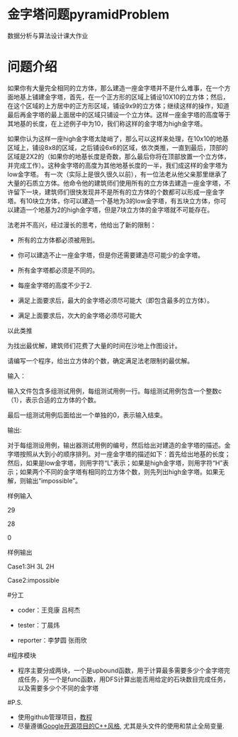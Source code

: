 # 金字塔问题pyramidProblem
数据分析与算法设计课大作业
# 问题介绍
如果你有大量完全相同的立方体，那么建造一座金字塔并不是什么难事，在一个方面地基上铺建金字塔，首先，在一个正方形的区域上铺设10X10的立方体；然后，在这个区域的上方居中的正方形区域，铺设9x9的立方体；继续这样的操作，知道最后再金字塔的最上面居中的区域只铺设一个立方体。这样一座金字塔的高度等于其地基的长度，在上述例子中为10，我们称这样的金字塔为high金字塔。

如果你认为这样一座high金字塔太陡峭了，那么可以这样来处理，在10x10的地基区域上，铺设8x8的区域，之后铺设6x6的区域，依次类推，一直到最后，顶部的区域是2X2的（如果你的地基长度是奇数，那么最后你将在顶部放置一个立方体，并完成工作）。这种金字塔的高度为其他地基长度的一半，我们成这样的金字塔为low金字塔。
有一次（实际上是很久很久以前），有一位法老从他父亲那里继承了大量的石质立方体。他命令他的建筑师们使用所有的立方体去建造一座金字塔，不许留下一块，建筑师们很快发现并不是所有的立方体的个数都可以形成一座金字塔。有10块立方体，你可以建造一个基地为3的low金字塔，有五块立方体，你可以建造一个地基为2的high金字塔，但是7块立方体的金字塔就不可能存在。

法老并不高兴，经过漫长的思考，他给出了新的限制：

- 所有的立方体都必须被用到。

- 你可以建造不止一座金字塔，但是你还需要建造尽可能少的金字塔。

- 所有金字塔都必须是不同的。

- 每座金字塔的高度不少于2.

- 满足上面要求后，最大的金字塔必须尽可能大（即包含最多的立方体）。

- 满足上面要求后，次大的金字塔必须尽可能大

以此类推

为找出最优解，建筑师们花费了大量的时间在沙地上作图设计。

请编写一个程序，给出立方体的个数，确定满足法老限制的最优解。

输入：

输入文件包含多组测试用例，每组测试用例一行。每组测试用例包含一个整数c（1），表示合适的立方体的个数。

最后一组测试用例后面给出一个单独的0，表示输入结束。

输出:

对于每组测设用例，输出器测试用例的编号，然后给出对建造的金字塔的描述。金字塔按照从大到小的顺序排列。对一座金字塔的描述如下：首先给出地基的长度；然后，如果是low金字塔，则用字符“L”表示；如果是high金字塔，则用字符“H”表示；如果两个不同的金字塔有相同的立方体个数，则先列出high金字塔。如果无解，则输出“impossible”。

样例输入               

29

28

0

样例输出

Case1:3H 3L 2H

Case2:impossible

#分工

- coder：王竞康 吕柯杰 

- tester：丁晨炜 

- reporter：李梦圆 张雨欣

#程序模块


- 程序主要分成两块，一个是upbound函数，用于计算最多需要多少个金字塔完成任务，另一个是func函数，用DFS计算出能否用给定的石块数目完成任务，以及需要多少个不同的金字塔

#P.S.
- 使用github管理项目，[教程](http://www.liaoxuefeng.com/wiki/0013739516305929606dd18361248578c67b8067c8c017b000)
- 尽量遵循[Google开源项目的C++风格](http://zh-google-styleguide.readthedocs.io/en/latest/google-cpp-styleguide/contents/), 尤其是头文件的使用和禁止全局变量. 
